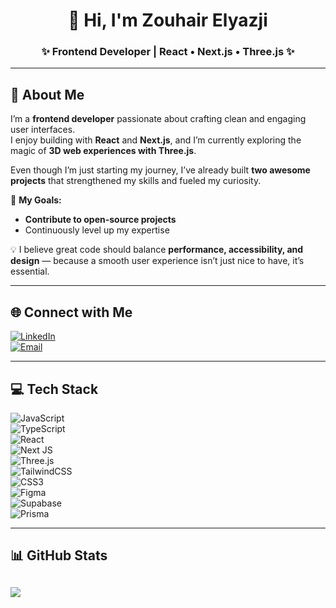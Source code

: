 <!-- Profile Header -->
<h1 align="center">👋 Hi, I'm Zouhair Elyazji</h1>
<h3 align="center">✨ Frontend Developer | React • Next.js • Three.js ✨</h3>

---

## 💫 About Me  
I’m a **frontend developer** passionate about crafting clean and engaging user interfaces.  
I enjoy building with **React** and **Next.js**, and I’m currently exploring the magic of **3D web experiences with Three.js**.  

Even though I’m just starting my journey, I’ve already built **two awesome projects** that strengthened my skills and fueled my curiosity.  

🎯 **My Goals:**  
- **Contribute to open-source projects**  
- Continuously level up my expertise  

💡 I believe great code should balance **performance, accessibility, and design** — because a smooth user experience isn’t just nice to have, it’s essential.  

---

## 🌐 Connect with Me  
[![LinkedIn](https://img.shields.io/badge/LinkedIn-%230077B5.svg?logo=linkedin&logoColor=white)](https://linkedin.com/in/Zouhair-Elyazji)  
[![Email](https://img.shields.io/badge/Email-D14836?logo=gmail&logoColor=white)](mailto:alyazjyzhyr@gmail.com)  

---

## 💻 Tech Stack  
![JavaScript](https://img.shields.io/badge/javascript-%23323330.svg?style=for-the-badge&logo=javascript&logoColor=%23F7DF1E)  
![TypeScript](https://img.shields.io/badge/typescript-%23007ACC.svg?style=for-the-badge&logo=typescript&logoColor=white)  
![React](https://img.shields.io/badge/react-%2320232a.svg?style=for-the-badge&logo=react&logoColor=%2361DAFB)  
![Next JS](https://img.shields.io/badge/Next-black?style=for-the-badge&logo=next.js&logoColor=white)  
![Three.js](https://img.shields.io/badge/threejs-black?style=for-the-badge&logo=three.js&logoColor=white)  
![TailwindCSS](https://img.shields.io/badge/tailwindcss-%2338B2AC.svg?style=for-the-badge&logo=tailwind-css&logoColor=white)  
![CSS3](https://img.shields.io/badge/css3-%231572B6.svg?style=for-the-badge&logo=css3&logoColor=white)  
![Figma](https://img.shields.io/badge/figma-%23F24E1E.svg?style=for-the-badge&logo=figma&logoColor=white)  
![Supabase](https://img.shields.io/badge/Supabase-3ECF8E?style=for-the-badge&logo=supabase&logoColor=white)  
![Prisma](https://img.shields.io/badge/Prisma-3982CE?style=for-the-badge&logo=Prisma&logoColor=white)  

---

## 📊 GitHub Stats  
![](https://github-readme-stats.vercel.app/api?username=Zouhair-Al-Yazji&theme=gruvbox&hide_border=false&include_all_commits=false&count_private=false)  
---
